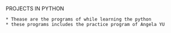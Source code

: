 PROJECTS IN PYTHON 

    * Thease are the programs of while learning the python 
    * these programs includes the practice program of Angela YU
    
